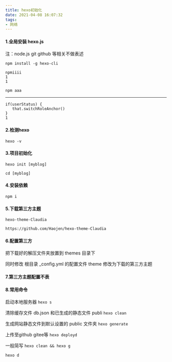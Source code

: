 ```yaml
---
title: hexo初始化
date: 2021-04-08 16:07:32
tags:
- 网络
---
```

#### 1.全局安装 hexo.js

注：node.js git github  等相关不做表述

`npm install -g hexo-cli`

```
npmiiii
1
1

```

```
npm aaa
```

---


```
if(userStatus) {
   that.switchRoleAnchor()
}
1
```

#### 2.检测hexo

`hexo -v`

#### 3.项目初始化

`hexo init [myblog]`

`cd [myblog]`

#### 4.安装依赖

`npm i`

#### 5.下载第三方主题

`hexo-theme-Claudia`

`https://github.com/Haojen/hexo-theme-Claudia`

#### **6.配置第三方**

把下载好的解压文件夹放置到 themes 目录下

同时修改 根目录 _config.yml 的配置文件
theme 修改为下载的第三方主题

#### 7.第三方主题配置不表

#### 8.常用命令

启动本地服务器
`hexo s`

清除缓存文件 db.json 和已生成的静态文件 publi
`hexo clean`

生成网站静态文件到默认设置的 public 文件夹
`hexo generate`

上传至github gitee等
`hexo deployd`

一般简写
`hexo clean && hexo g`

`hexo d`
